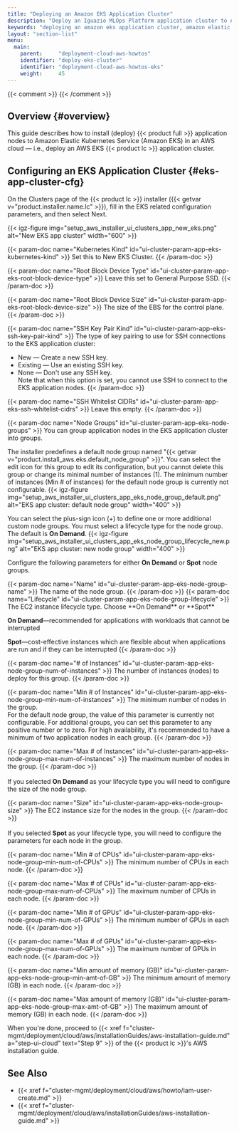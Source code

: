 ```yaml
---
title: "Deploying an Amazon EKS Application Cluster"
description: "Deploy an Iguazio MLOps Platform application cluster to Amazon Elastic Kubernetes Service (Amazon EKS)."
keywords: "deploying an amazon eks application cluster, amazon elastic kubernetes service, amazon eks, eks, aws eks, eks application cluster, eks app cluster, application cluster, app cluster, application nodes, app nodes, provazio"
layout: "section-list"
menu:
  main:
    parent:     "deployment-cloud-aws-howtos"
    identifier: "deploy-eks-cluster"
    identifier: "deployment-cloud-aws-howtos-eks"
    weight:     45
---
```

{{< comment >}}<!-- [InfraInfo] (sharonl) (24.3.21) I initially wanted to use
  the title "Deploying an Application Cluster to Amazon Elastic Kubernetes
  Service (EKS)" and use the current title as the linktitle (= xref title), but
  the Spotibo SEO checks marked the longer title as too long. -->
{{< /comment >}}

<!-- //////////////////////////////////////// -->
## Overview {#overview}

This guide describes how to install (deploy) {{< product full >}} application nodes to Amazon Elastic Kubernetes Service (Amazon EKS) in an AWS cloud &mdash; i.e., deploy an AWS EKS {{< product lc >}} application cluster.

<!-- //////////////////////////////////////// -->
## Configuring an EKS Application Cluster {#eks-app-cluster-cfg}

On the <gui-title>Clusters</gui-title> page of the {{< product lc >}} installer ({{< getvar v="product.installer.name.lc" >}}), fill in the EKS related configuration parameters, and then select <gui-label>Next</gui-label>.

{{< igz-figure img="setup_aws_installer_ui_clusters_app_new_eks.png" alt="New EKS app cluster" width="600" >}}

<dl>
  <!-- Kubernetes Kind -->
  {{< param-doc name="Kubernetes Kind" id="ui-cluster-param-app-eks-kubernetes-kind" >}}
  Set this to <opt> New EKS Cluster</opt>.
  {{< /param-doc >}}

  <!-- Root Block Device Type -->
  {{< param-doc name="Root Block Device Type" id="ui-cluster-param-app-eks-root-block-device-type" >}}
  Leave this set to <opt> General Purpose SSD</opt>.
  {{< /param-doc >}}

  <!-- Root Block Device Size -->
  {{< param-doc name="Root Block Device Size" id="ui-cluster-param-app-eks-root-block-device-size" >}}
  The size of the EBS for the control plane.
  {{< /param-doc >}}

  <!-- SSH Key Pair Kind -->
  {{< param-doc name="SSH Key Pair Kind" id="ui-cluster-param-app-eks-ssh-key-pair-kind" >}}
  The type of key pairing to use for SSH connections to the EKS application cluster:

  - <opt-b>New</opt-b> &mdash; Create a new SSH key.
  - <opt-b>Existing</opt-b> &mdash; Use an existing SSH key.
  - <opt-b>None</opt-b> &mdash; Don't use any SSH key.
    <br/>
    Note that when this option is set, you cannot use SSH to connect to the EKS application nodes.
  {{< /param-doc >}}

  <!-- SSH Whitelist CIDRs -->
  {{< param-doc name="SSH Whitelist CIDRs" id="ui-cluster-param-app-eks-ssh-whitelist-cidrs" >}}
  Leave this empty.
  {{< /param-doc >}}

  <!-- Node Groups -->
  {{< param-doc name="Node Groups" id="ui-cluster-param-app-eks-node-groups" >}}
  You can group application nodes in the EKS application cluster into groups.

  The installer predefines a default node group named "{{< getvar v="product.install_aws.eks.default_node_group" >}}".
  You can select the edit icon for this group to edit its configuration, but you cannot delete this group or change its minimal number of instances (1).
  The minimum number of instances (<gui-label>Min # of instances</gui-label>) for the default node group is currently not configurable.
  {{< igz-figure img="setup_aws_installer_ui_clusters_app_eks_node_group_default.png" alt="EKS app cluster: default node group" width="400" >}}

  You can select the plus-sign icon (<gui-label>+</gui-label>) to define one or more additional custom node groups. You must select a lifecycle type for the node group. The default is **On Demand**.
  {{< igz-figure img="setup_aws_installer_ui_clusters_app_eks_node_group_lifecycle_new.png" alt="EKS app cluster: new node group" width="400" >}}
  
  Configure the following parameters for either **On Demand** or **Spot** node groups.
  <dl>
  <!-- Name -->
  {{< param-doc name="Name" id="ui-cluster-param-app-eks-node-group-name" >}}
  The name of the node group.
  {{< /param-doc >}}
  <!-- Lifecycle -->
  {{< param-doc name="Lifecycle" id="ui-cluster-param-app-eks-node-group-lifecycle" >}}
  The EC2 instance lifecycle type. Choose **On Demand** or **Spot**
  
  **On Demand**&mdash;recommended for applications with workloads that cannot be interrupted

  **Spot**&mdash;cost-effective instances which are flexible about when applications are run and if they can be interrupted
  {{< /param-doc >}}
  <!-- # of Instances -->
  {{< param-doc name="# of Instances" id="ui-cluster-param-app-eks-node-group-num-of-instances" >}}
  The number of instances (nodes) to deploy for this group.
  {{< /param-doc >}}
  <!-- Min # of Instances -->
  {{< param-doc name="Min # of Instances" id="ui-cluster-param-app-eks-node-group-min-num-of-instances" >}}
  The minimum number of nodes in the group.
  <br/>
  For the default node group, the value of this parameter is currently not configurable.
  For additional groups, you can set this parameter to any positive number or to zero.
  For high availability, it's recommended to have a minimum of two application nodes in each group.
  {{< /param-doc >}}
  <!-- Max # of Instances -->
  {{< param-doc name="Max # of Instances" id="ui-cluster-param-app-eks-node-group-max-num-of-instances" >}}
  The maximum number of nodes in the group.
  {{< /param-doc >}}
  <br/>
  <br/>
  If you selected <b>On Demand</b> as your lifecycle type you will need to configure the size of the node group.
  <br/>
  <!-- Size -->
  {{< param-doc name="Size" id="ui-cluster-param-app-eks-node-group-size" >}}
  The EC2 instance size for the nodes in the group.
  {{< /param-doc >}}
  <br/>
  <br/>
  If you selected <b>Spot</b> as your lifecycle type, you will need to configure the parameters for each node in the group.
  <!-- Min # of CPUs -->
  {{< param-doc name="Min # of CPUs" id="ui-cluster-param-app-eks-node-group-min-num-of-CPUs" >}}
  The minimum number of CPUs in each node.
  {{< /param-doc >}}
  <!-- Max # of CPUs -->
  {{< param-doc name="Max # of CPUs" id="ui-cluster-param-app-eks-node-group-max-num-of-CPUs" >}}
  The maximum number of CPUs in each node.
  {{< /param-doc >}}
  <!-- Min # of GPUs -->
  {{< param-doc name="Min # of GPUs" id="ui-cluster-param-app-eks-node-group-min-num-of-GPUs" >}}
  The minimum number of GPUs in each node.
  {{< /param-doc >}}
  <!-- Max # of GPUs -->
  {{< param-doc name="Max # of GPUs" id="ui-cluster-param-app-eks-node-group-max-num-of-GPUs" >}}
  The maximum number of GPUs in each node.
  {{< /param-doc >}}
  <!-- Min amount of Memory (GB) -->
  {{< param-doc name="Min amount of memory (GB)" id="ui-cluster-param-app-eks-node-group-min-amt-of-GB" >}}
  The minimum amount of memory (GB) in each node.
  {{< /param-doc >}}
  <!-- Max amount of Memory (GB) -->
  {{< param-doc name="Max amount of memory (GB)" id="ui-cluster-param-app-eks-node-group-max-amt-of-GB" >}}
  The maximum amount of memory (GB) in each node.
  {{< /param-doc >}}
  </dl>
</dl>


When you're done, proceed to {{< xref f="cluster-mgmt/deployment/cloud/aws/installationGuides/aws-installation-guide.md" a="step-ui-cloud" text="Step 9" >}} of the {{< product lc >}}'s AWS installation guide.

<!-- //////////////////////////////////////// -->
## See Also

- {{< xref f="cluster-mgmt/deployment/cloud/aws/howto/iam-user-create.md" >}}
- {{< xref f="cluster-mgmt/deployment/cloud/aws/installationGuides/aws-installation-guide.md" >}}

